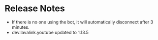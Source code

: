 # Release Notes

- If there is no one using the bot, it will automatically disconnect after 3 minutes.
- dev.lavalink.youtube updated to 1.13.5